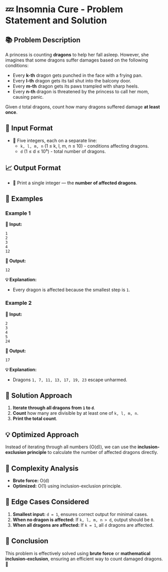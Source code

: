 # 💤 Insomnia Cure - Problem Statement and Solution

## 📚 Problem Description
A princess is counting **dragons** to help her fall asleep. However, she imagines that some dragons suffer damages based on the following conditions:
- Every **k-th** dragon gets punched in the face with a frying pan.
- Every **l-th** dragon gets its tail shut into the balcony door.
- Every **m-th** dragon gets its paws trampled with sharp heels.
- Every **n-th** dragon is threatened by the princess to call her mom, causing panic.

Given `d` total dragons, count how many dragons suffered damage **at least once**.

## 📅 Input Format
- 🔢 Five integers, each on a separate line:
  - `k, l, m, n` (1 ≤ k, l, m, n ≤ 10) - conditions affecting dragons.
  - `d` (1 ≤ d ≤ 10⁵) - total number of dragons.

## 📈 Output Format
- 📝 Print a single integer — the **number of affected dragons**.

## 📝 Examples
### Example 1
**📌 Input:**
```
1
2
3
4
12
```
**📌 Output:**
```
12
```
**💡 Explanation:**
- Every dragon is affected because the smallest step is `1`.

### Example 2
**📌 Input:**
```
2
3
4
5
24
```
**📌 Output:**
```
17
```
**💡 Explanation:**
- Dragons `1, 7, 11, 13, 17, 19, 23` escape unharmed.

## 🔄 Solution Approach
1. **Iterate through all dragons from `1` to `d`**.
2. **Count** how many are divisible by at least one of `k, l, m, n`.
3. **Print the total count**.

## 💡 Optimized Approach
Instead of iterating through all numbers (O(d)), we can use the **inclusion-exclusion principle** to calculate the number of affected dragons directly.

## 💨 Complexity Analysis
- **Brute force:** O(d)
- **Optimized:** O(1) using inclusion-exclusion principle.

## 🔮 Edge Cases Considered
1. **Smallest input:** `d = 1`, ensures correct output for minimal cases.
2. **When no dragon is affected:** If `k, l, m, n > d`, output should be `0`.
3. **When all dragons are affected:** If `k = 1`, all `d` dragons are affected.

## 💪 Conclusion
This problem is effectively solved using **brute force** or **mathematical inclusion-exclusion**, ensuring an efficient way to count damaged dragons. 🚀

